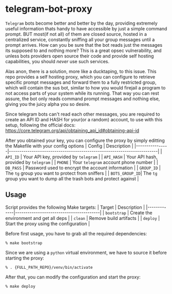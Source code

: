 # telegram-bot-proxy
`Telegram` bots become better and better by the day, providing extremely useful information thats handy to have accessible
by just a simple command prompt. BUT most(if not all) of them are closed source, hosted in a centralized service,
constantly sniffing all your group messages until a prompt arrives. How can you be sure that the bot reads just the
messages its supposed to and nothing more? This is a great opsec vulnerability, and unless bots providers open source
their code and provide self hosting capabilities, you should *never* use such services.

Alas anon, there is a solution, more like a ducktaping, to this issue. This repo provides a self hosting
proxy, which you can configure to retrieve specific prompt messages and forward them to a fully restricted group,
which will contain the sus bot, similar to how you would firejail a program to not access parts of your system
while its running. That way you can rest assure, the bot only reads command prompt messages and nothing else,
giving you the juicy alpha you so desire.

Since telegram bots can't read each other messages, you are required to create an API ID and HASH for your(or a random)
account, to use with this setup, following the official docs: https://core.telegram.org/api/obtaining_api_id#obtaining-api-id

After you obtained your key, you can configure the proxy by simply editting the Makefile with your config options
| Config         | Description                                                            |
|----------------|------------------------------------------------------------------------|
| `API_ID`       | Your API key, provided by `telegram`                                   |
| `API_HASH`     | Your API hash, provided by `telegram`                                  |
| `PHONE`        | Your `telegram` account phone number                                   |
| `DB_PASS`      | Password used to encrypt the account information                       |
| `GROUP_ID`     | The `tg` group you want to protect from sniffers                       |
| `BOTS_GROUP_ID`| The `tg` group you want to dump all the trash bots and protect against |

## Usage
Script provides the following Make targets:
| Target      | Description                             |
|-------------|-----------------------------------------|
| `bootstrap` | Create the environment and get all deps |
| `clean`     | Remove build artifacts                  |
| `deploy`    | Start the proxy using the configuration |

Before first usage, you have to grab all the required dependencies:
```
% make bootstrap
```
Since we are using a `python` virtual environment, we have to source
it before starting the proxy:
```
% . {FULL_PATH_REPO}/venv/bin/activate
```
After that, you can modify the configuration and start the proxy:
```
% make deploy
```
